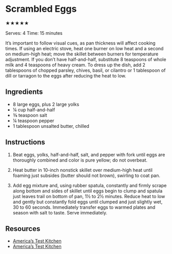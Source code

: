 # Scrambled Eggs

★★★★★

Serves: 4
Time: 15 minutes

It’s important to follow visual cues, as pan thickness will affect cooking times. If using an electric stove, heat one burner on low heat and a second on medium-high heat; move the skillet between burners for temperature adjustment. If you don’t have half-and-half, substitute 8 teaspoons of whole milk and 4 teaspoons of heavy cream. To dress up the dish, add 2 tablespoons of chopped parsley, chives, basil, or cilantro or 1 tablespoon of dill or tarragon to the eggs after reducing the heat to low.

## Ingredients

* 8 large eggs, plus 2 large yolks
* ¼ cup half-and-half
* ⅜ teaspoon salt
* ¼ teaspoon pepper
* 1 tablespoon unsalted butter, chilled

## Instructions

1. Beat eggs, yolks, half-and-half, salt, and pepper with fork until eggs are thoroughly combined and color is pure yellow; do not overbeat.

2. Heat butter in 10-inch nonstick skillet over medium-high heat until foaming just subsides (butter should not brown), swirling to coat pan.

3. Add egg mixture and, using rubber spatula, constantly and firmly scrape along bottom and sides of skillet until eggs begin to clump and spatula just leaves trail on bottom of pan, 1½ to 2½ minutes. Reduce heat to low and gently but constantly fold eggs until clumped and just slightly wet, 30 to 60 seconds. Immediately transfer eggs to warmed plates and season with salt to taste. Serve immediately.

## Resources

* [America’s Test Kitchen](https://www.americastestkitchen.com/recipes/6604-perfect-scrambled-eggs)
* [America’s Test Kitchen](https://www.americastestkitchen.com/videos/2154-perfect-scrambled-eggs)
